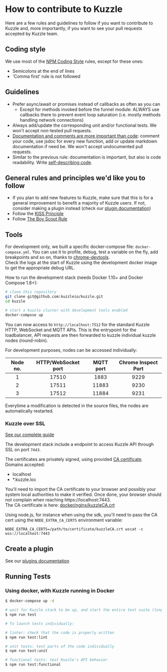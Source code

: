 # How to contribute to Kuzzle

Here are a few rules and guidelines to follow if you want to contribute to Kuzzle and, more importantly, if you want to see your pull requests accepted by Kuzzle team.

## Coding style

We use most of the [NPM Coding Style](https://docs.npmjs.com/misc/coding-style) rules, except for these ones:

* Semicolons at the end of lines
* 'Comma first' rule is not followed

## Guidelines

* Prefer async/await or promises instead of callbacks as often as you can
  * Except for methods invoked before the funnel module: ALWAYS use callbacks there to prevent event loop saturation (i.e. mostly methods handling network connections) 
* Always add/update the corresponding unit and/or functional tests. We won't accept non-tested pull requests.
* [Documentation and comments are more important than code](http://queue.acm.org/detail.cfm?id=1053354): comment your code, use jsdoc for every new function, add or update markdown documentation if need be. We won't accept undocumented pull requests.
* Similar to the previous rule: documentation is important, but also is code readability. Write [self-describing code](https://en.wikipedia.org/wiki/Self-documenting).

## General rules and principles we'd like you to follow

* If you plan to add new features to Kuzzle, make sure that this is for a general improvement to benefit a majority of Kuzzle users. If not, consider making a plugin instead (check our [plugin documentation](https://docs.kuzzle.io/plugins/1))
* Follow the [KISS Principle](https://en.wikipedia.org/wiki/KISS_principle)
* Follow [The Boy Scout Rule](https://deviq.com/boy-scout-rule)

## Tools

For development only, we built a specific docker-compose file: `docker-compose.yml`. You can use it to profile, debug, test a variable on the fly, add breakpoints and so on, thanks to [chrome-devtools](https://developer.chrome.com/devtools).  
Check the logs at the start of Kuzzle using the development docker image to get the appropriate debug URL.

How to run the development stack (needs Docker 1.10+ and Docker Compose 1.8+):

```bash
# clone this repository
git clone git@github.com:kuzzleio/kuzzle.git
cd kuzzle

# start a kuzzle cluster with development tools enabled
docker-compose up
```

You can now access to `http://localhost:7512` for the standard Kuzzle HTTP, WebSocket and MQTT APIs.
This is the entrypoint for the loadbalancer, API requests are then forwarded to kuzzle individual kuzzle nodes (round-robin).

For development purposes, nodes can be accessed individually:

| Node no. | HTTP/WebSocket port | MQTT port | Chrome Inspect Port |
|:--------:|:-------------------:|:---------:|:-------------------:|
| 1 | 17510 | 1883 | 9229 |
| 2 | 17511 | 11883 | 9230 |
| 3 | 17512 | 11884 | 9231 |

Everytime a modification is detected in the source files, the nodes are automatically restarted.

### Kuzzle over SSL

[See our complete guide](https://docs.kuzzle.io/core/2/guides/essentials/ssl-support/)

The development stack include a endpoint to access Kuzzle API through SSL on port `7443`.  

The certificates are privately signed, using provided [CA certificate](docker/nginx/kuzzleCA.crt).  
Domains accepted:
- localhost
- *.kuzzle.loc

You'll need to import the CA certificate to your browser and possibly your system local authorities to make it verified.
Once done, your browser should not complain when reaching https://localhost:7443.  
The CA certificate is here: [docker/nginx/kuzzleCA.crt](docker/nginx/kuzzleCA.crt)

Using node.js, for instance when using the sdk, you'll need to pass the CA cert using the `NODE_EXTRA_CA_CERTS` environment variable:

```
NODE_EXTRA_CA_CERTS=/path/to/certificate/kuzzleCA.crt wscat -c wss://localhost:7443
```

## Create a plugin

See our [plugins documentation](https://docs.kuzzle.io/core/2/plugins/)

## Running Tests
   
### Using docker, with Kuzzle running in Docker

```bash
$ docker-compose up -d

# wait for Kuzzle stack to be up, and start the entire test suite (long)
$ npm run test

# To launch tests individually:

# linter: check that the code is properly written
$ npm run test:lint

# unit tests: test parts of the code individually
$ npm run test:unit

# functional tests: test Kuzzle's API behavior
$ npm run test:functional
```

